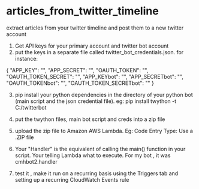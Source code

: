 # articles_from_twitter_timeline
extract articles from your twitter timeline and post them to a new twitter account

1) Get API keys for your primary account and twitter bot account
2) put the keys in a separate file called twitter_bot_credentials.json. for instance:

{
    "APP_KEY": "",
    "APP_SECRET": "",
    "OAUTH_TOKEN": "",
    "OAUTH_TOKEN_SECRET": "",
    "APP_KEYbot": "",
    "APP_SECRETbot": "",
    "OAUTH_TOKENbot": "",
    "OAUTH_TOKEN_SECRETbot": ""
}

3) pip install your python dependencies in the directory of your python bot (main script and the json credential file). eg: pip install twython -t C:/twitterbot

4) put the twython files, main bot script and creds into a zip file
5) upload the zip file to Amazon AWS Lambda. Eg:  Code Entry Type: Use a .ZIP file
6) Your "Handler" is the equivalent of calling the main() function in your script. Your telling Lambda what to execute. For my bot , it was cmhbot2.handler
7) test it , make it run on a recurring basis using the Triggers tab and setting up a recurring CloudWatch Events rule 

